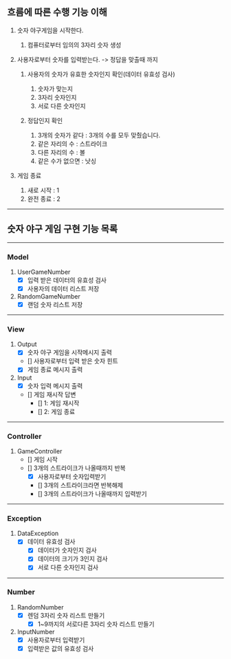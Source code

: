 ## 흐름에 따른 수행 기능 이해

1. 숫자 야구게임을 시작한다.
   1) 컴퓨터로부터 임의의 3자리 숫자 생성

2. 사용자로부터 숫자를 입력받는다. -> 정답을 맞출때 까지
   1. 사용자의 숫자가 유효한 숫자인지 확인(데이터 유효성 검사)
      1) 숫자가 맞는지
      2) 3자리 숫자인지
      3) 서로 다른 숫자인지
   
   2. 정답인지 확인
      1) 3개의 숫자가 같다 : 3개의 수를 모두 맞췄습니다.
      2) 같은 자리의 수 : 스트라이크
      3) 다른 자리의 수 : 볼
      4) 같은 수가 없으면 : 낫싱 

3. 게임 종료
   1) 새로 시작 : 1
   2) 완전 종료 : 2

---

## 숫자 야구 게임 구현 기능 목록

---
### Model
1. UserGameNumber
    - [x] 입력 받은 데이터의 유효성 검사
    - [x] 사용자의 데이터 리스트 저장
2. RandomGameNumber
    - [x] 랜덤 숫자 리스트 저장

---
### View
1. Output
    - [x] 숫자 야구 게임을 시작메시지 출력
    - [] 사용자로부터 입력 받은 숫자 힌트
    - [x] 게임 종료 메시지 출력

2. Input
    - [x] 숫자 입력 메시지 출력
    - [] 게임 재시작 답변
        - [] 1: 게임 재시작
        - [] 2: 게임 종료

---
### Controller
1. GameController
   - [] 게임 시작
   - [] 3개의 스트라이크가 나올때까지 반복
      - [x] 사용자로부터 숫자입력받기
      - [] 3개의 스트라이크라면 반복해제
      - [] 3개의 스트라이크가 나올때까지 입력받기

---
### Exception
1. DataException
   - [x] 데이터 유효성 검사
     - [x] 데이터가 숫자인지 검사
     - [x] 데이터의 크기가 3인지 검사
     - [x] 서로 다른 숫자인지 검사

---
### Number
1. RandomNumber
   - [x] 렌덤 3자리 숫자 리스트 만들기
      - [x] 1~9까지의 서로다른 3자리 숫자 리스트 만들기
2. InputNumber
   - [x] 사용자로부터 입력받기
   - [x] 입력받은 값의 유효성 검사